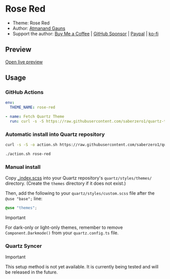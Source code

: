 # Rose Red

- Theme: Rose Red
- Author: <a href="https://github.com/tu2-atmanand" target="_blank" rel="noopener noreferrer">Atmanand Gauns</a>
- Support the author: <a href="https://buymeacoffee.com/tu2_atmanand" target="_blank" rel="noopener noreferrer">Buy Me a Coffee</a> | <a href="https://github.com/sponsors/tu2-atmanand" target="_blank" rel="noopener noreferrer">GitHub Sponsor</a> | <a href="https://paypal.me/tu2atmanand" target="_blank" rel="noopener noreferrer">Paypal</a> | <a href="https://ko-fi.com/atmanandgauns" target="_blank" rel="noopener noreferrer">ko-fi</a>

## Preview

[Open live preview](https://quartz-themes.github.io/rose-red/)

## Usage

### GitHub Actions

```yaml
env:
  THEME_NAME: rose-red
```

```yaml
- name: Fetch Quartz Theme
  run: curl -s -S https://raw.githubusercontent.com/saberzero1/quartz-themes/master/action.sh | bash -s -- $THEME_NAME
```

### Automatic install into Quartz repository

```bash
curl -s -S -o action.sh https://raw.githubusercontent.com/saberzero1/quartz-themes/master/action.sh

./action.sh rose-red
```

### Manual install

Copy [_index.scss](./_index.scss) into your Quartz repository's `quartz/styles/themes/` directory. (Create the `themes` directory if it does not exist.)

Then, add the following to your `quartz/styles/custom.scss` file after the `@use "base";` line:

```scss
@use "themes";
```

> [!IMPORTANT]
> For dark-only or light-only themes, remember to remove `Component.Darkmode()` from your `quartz.config.ts` file.

### Quartz Syncer

> [!IMPORTANT]
> This setup method is not yet available. It is currently being tested and will be released in the future.
